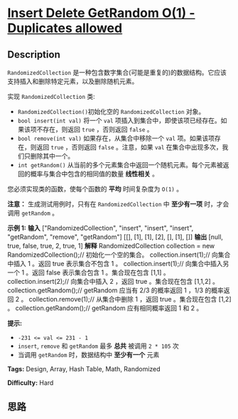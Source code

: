 # [Insert Delete GetRandom O(1) - Duplicates allowed][title]

## Description

`RandomizedCollection` 是一种包含数字集合(可能是重复的)的数据结构。它应该支持插入和删除特定元素，以及删除随机元素。

实现 `RandomizedCollection` 类:

  * `RandomizedCollection()`初始化空的 `RandomizedCollection` 对象。
  * `bool insert(int val)` 将一个 `val` 项插入到集合中，即使该项已经存在。如果该项不存在，则返回 `true` ，否则返回 `false` 。
  * `bool remove(int val)` 如果存在，从集合中移除一个 `val` 项。如果该项存在，则返回 `true` ，否则返回 `false` 。注意，如果 `val` 在集合中出现多次，我们只删除其中一个。
  * `int getRandom()` 从当前的多个元素集合中返回一个随机元素。每个元素被返回的概率与集合中包含的相同值的数量 **线性相关** 。

您必须实现类的函数，使每个函数的 **平均** 时间复杂度为 `O(1)` 。

**注意：** 生成测试用例时，只有在 `RandomizedCollection` 中 **至少有一项** 时，才会调用 `getRandom` 。



**示例 1:**
            **输入**    ["RandomizedCollection", "insert", "insert", "insert", "getRandom", "remove", "getRandom"]    [[], [1], [1], [2], [], [1], []]    **输出**    [null, true, false, true, 2, true, 1]        **解释**    RandomizedCollection collection = new RandomizedCollection();// 初始化一个空的集合。    collection.insert(1);// 向集合中插入 1 。返回 true 表示集合不包含 1 。    collection.insert(1);// 向集合中插入另一个 1 。返回 false 表示集合包含 1 。集合现在包含 [1,1] 。    collection.insert(2);// 向集合中插入 2 ，返回 true 。集合现在包含 [1,1,2] 。    collection.getRandom();// getRandom 应当有 2/3 的概率返回 1 ，1/3 的概率返回 2 。    collection.remove(1);// 从集合中删除 1 ，返回 true 。集合现在包含 [1,2] 。    collection.getRandom();// getRandom 应有相同概率返回 1 和 2 。    



**提示:**

  * `-231 <= val <= 231 - 1`
  * `insert`, `remove` 和 `getRandom` 最多 **总共** 被调用 `2 * 105` 次
  * 当调用 `getRandom` 时，数据结构中 **至少有一个** 元素


**Tags:** Design, Array, Hash Table, Math, Randomized

**Difficulty:** Hard

## 思路

[title]: https://leetcode-cn.com/problems/insert-delete-getrandom-o1-duplicates-allowed
